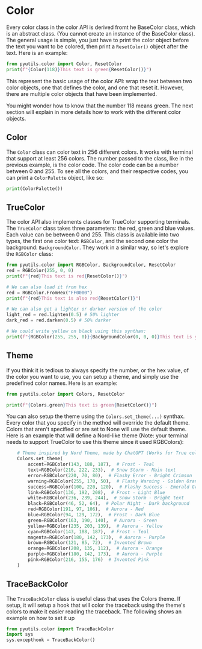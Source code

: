 # Color
Every color class in the color API is derived fromt he BaseColor class, which is an abstract class. (You cannot create 
an instance of the BaseColor class). The general usage is simple, you just have to print the color object before the 
text you want to be colored, then print a ```ResetColor()``` object after the text. Here is an example:
```python
from pyutils.color import Color, ResetColor
print(f"{Color(118)}This text is green{ResetColor()}")
```
This represent the basic usage of the color API: wrap the text between two color objects, one that defines the color, 
and one that reset it. However, there are multiple color objects that have been implemented.

You might wonder how to know that the number 118 means green. The next section will explain in more details how to work
with the different color objects.

## Color
The ```Color``` class can color text in 256 different colors. It works with terminal that support at least 256 colors.
The number passed to the class, like in the previous example, is the color code. The color code can be a number between
0 and 255. To see all the colors, and their respective codes, you can print a ```ColorPalette``` object, like so:
```python
print(ColorPalette())
```

## TrueColor
The color API also implements classes for TrueColor supporting terminals. The ```TrueColor``` class takes three
parameters: the red, green and blue values. Each value can be between 0 and 255. This class is available into two
types, the first one color text: ```RGBColor```, and the second one color the background: ```BackgroundColor```.
They work in a similar way, so let's explore the ```RGBColor``` class:
```python
from pyutils.color import RGBColor, BackgroundColor, ResetColor
red = RGBColor(255, 0, 0)
print(f"{red}This text is red{ResetColor()}")

# We can also load it from hex
red = RGBColor.FromHex("FF0000")
print(f"{red}This text is also red{ResetColor()}")

# We can also get a lighter or darker version of the color
light_red = red.lighten(0.5) # 50% lighter
dark_red = red.darken(0.5) # 50% darker

# We could write yellow on black using this synthax:
print(f"{RGBColor(255, 255, 0)}{BackgroundColor(0, 0, 0)}This text is yellow on black{ResetColor()}")
```

## Theme
If you think it is tedious to always specify the number, or the hex value, of the color you want to use, you can setup
a theme, and simply use the predefined color names. Here is an example:
```python
from pyutils.color import Colors, ResetColor

print(f"{Colors.green}This text is green{ResetColor()}")
```

You can also setup the theme using the ```Colors.set_theme(...)``` synthax. Every color that you specify in the method
will override the default theme. Colors that aren't specified or are set to None will use the default theme. Here is an
example that will define a Nord-like theme (Note: your terminal needs to support TrueColor to use this theme since it 
used RGBColors):
```python
    # Theme inspired by Nord Theme, made by ChatGPT (Works for True color terminals)
    Colors.set_theme(
        accent=RGBColor(143, 188, 187),  # Frost - Teal
        text=RGBColor(216, 222, 233),  # Snow Storm - Main text
        error=RGBColor(220, 70, 80),  # Flashy Error - Bright Crimson
        warning=RGBColor(255, 170, 50),  # Flashy Warning - Golden Orange
        success=RGBColor(100, 220, 120),  # Flashy Success - Emerald Green
        link=RGBColor(136, 192, 208),  # Frost - Light Blue
        white=RGBColor(236, 239, 244),  # Snow Storm - Bright text
        black=RGBColor(46, 52, 64),  # Polar Night - Dark background
        red=RGBColor(191, 97, 106),  # Aurora - Red
        blue=RGBColor(94, 129, 172),  # Frost - Dark Blue
        green=RGBColor(163, 190, 140),  # Aurora - Green
        yellow=RGBColor(235, 203, 139),  # Aurora - Yellow
        cyan=RGBColor(143, 188, 187),  # Frost - Teal
        magenta=RGBColor(180, 142, 173),  # Aurora - Purple
        brown=RGBColor(121, 85, 72),  # Invented Brown
        orange=RGBColor(208, 135, 112),  # Aurora - Orange
        purple=RGBColor(180, 142, 173),  # Aurora - Purple
        pink=RGBColor(216, 155, 176)  # Invented Pink
    )
```
## TraceBackColor
The ```TraceBackColor``` class is useful class that uses the Colors theme. If setup, it will setup a hook that will color
the traceback using the theme's colors to make it easier reading the traceback. The following shows an example on how to
set it up
```python
from pyutils.color import TraceBackColor
import sys
sys.excepthook = TraceBackColor()
```